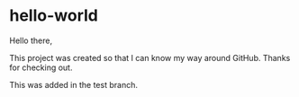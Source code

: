 hello-world
===========

Hello there,

This project was created so that I can know my way around GitHub. Thanks for checking out.

This was added in the test branch.
